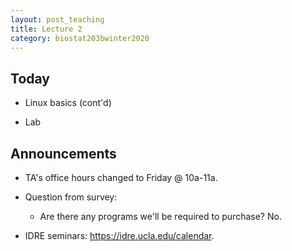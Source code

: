 ```yaml
---
layout: post_teaching
title: Lecture 2
category: biostat203bwinter2020
---
```


## Today

- Linux basics (cont'd)  

- Lab

## Announcements

- TA's office hours changed to Friday @ 10a-11a.

- Question from survey:  
    - Are there any programs we'll be required to purchase? No.  

- IDRE seminars: <https://idre.ucla.edu/calendar>.